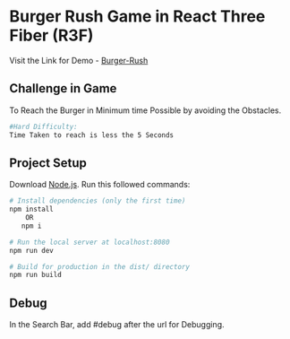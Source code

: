 # Burger Rush Game in React Three Fiber (R3F)

Visit the Link for Demo - [Burger-Rush](https://portfolio-r3f.netlify.app/)

## Challenge in Game 

To Reach the Burger in Minimum time Possible by avoiding the Obstacles.

```bash
#Hard Difficulty: 
Time Taken to reach is less the 5 Seconds
```

## Project Setup

Download [Node.js](https://nodejs.org/en/download/).
Run this followed commands:

```bash
# Install dependencies (only the first time)
npm install
    OR
   npm i

# Run the local server at localhost:8080
npm run dev

# Build for production in the dist/ directory
npm run build
```

## Debug

In the Search Bar, add #debug after the url for Debugging.
